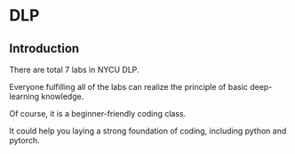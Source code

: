 # DLP
## Introduction
There are total 7 labs in NYCU DLP.

Everyone fulfilling all of the labs can realize the principle of basic deep-learning knowledge.

Of course, it is a beginner-friendly coding class. 

It could help you laying a strong foundation of coding, including python and pytorch.
